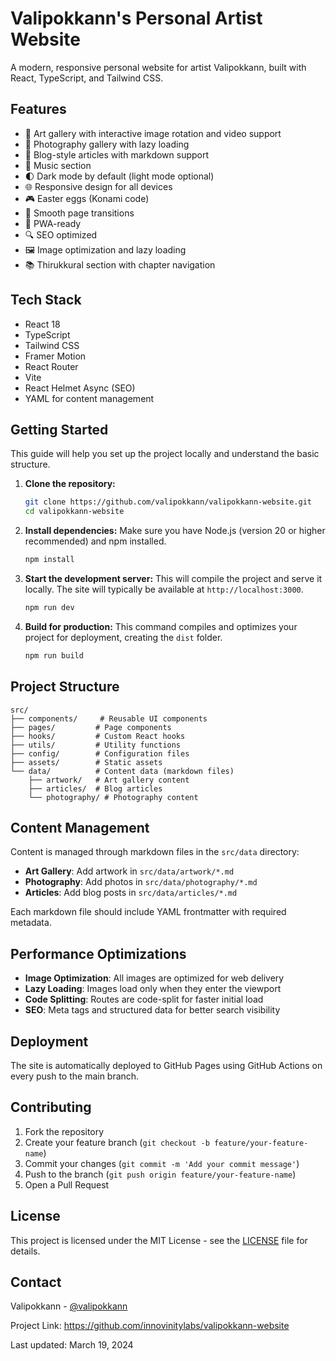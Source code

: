 # Valipokkann's Personal Artist Website

A modern, responsive personal website for artist Valipokkann, built with React, TypeScript, and Tailwind CSS.

## Features

- 🎨 Art gallery with interactive image rotation and video support
- 📸 Photography gallery with lazy loading
- 📝 Blog-style articles with markdown support
- 🎵 Music section
- 🌓 Dark mode by default (light mode optional)
- 🌐 Responsive design for all devices
- 🎮 Easter eggs (Konami code)
- 💫 Smooth page transitions
- 📱 PWA-ready
- 🔍 SEO optimized
- 🖼️ Image optimization and lazy loading
- 📚 Thirukkural section with chapter navigation

## Tech Stack

- React 18
- TypeScript
- Tailwind CSS
- Framer Motion
- React Router
- Vite
- React Helmet Async (SEO)
- YAML for content management

## Getting Started

This guide will help you set up the project locally and understand the basic structure.

1.  **Clone the repository:**
    ```bash
    git clone https://github.com/valipokkann/valipokkann-website.git
    cd valipokkann-website
    ```

2.  **Install dependencies:**
    Make sure you have Node.js (version 20 or higher recommended) and npm installed.
    ```bash
    npm install
    ```

3.  **Start the development server:**
    This will compile the project and serve it locally. The site will typically be available at `http://localhost:3000`.
    ```bash
    npm run dev
    ```

4.  **Build for production:**
    This command compiles and optimizes your project for deployment, creating the `dist` folder.
    ```bash
    npm run build
    ```

## Project Structure

```
src/
├── components/     # Reusable UI components
├── pages/         # Page components
├── hooks/         # Custom React hooks
├── utils/         # Utility functions
├── config/        # Configuration files
├── assets/        # Static assets
└── data/          # Content data (markdown files)
    ├── artwork/   # Art gallery content
    ├── articles/  # Blog articles
    └── photography/ # Photography content
```

## Content Management

Content is managed through markdown files in the `src/data` directory:

- **Art Gallery**: Add artwork in `src/data/artwork/*.md`
- **Photography**: Add photos in `src/data/photography/*.md`
- **Articles**: Add blog posts in `src/data/articles/*.md`

Each markdown file should include YAML frontmatter with required metadata.

## Performance Optimizations

- **Image Optimization**: All images are optimized for web delivery
- **Lazy Loading**: Images load only when they enter the viewport
- **Code Splitting**: Routes are code-split for faster initial load
- **SEO**: Meta tags and structured data for better search visibility

## Deployment

The site is automatically deployed to GitHub Pages using GitHub Actions on every push to the main branch.

## Contributing

1.  Fork the repository
2.  Create your feature branch (`git checkout -b feature/your-feature-name`)
3.  Commit your changes (`git commit -m 'Add your commit message'`)
4.  Push to the branch (`git push origin feature/your-feature-name`)
5.  Open a Pull Request

## License

This project is licensed under the MIT License - see the [LICENSE](LICENSE) file for details.

## Contact

Valipokkann - [@valipokkann](https://twitter.com/valipokkann)

Project Link: https://github.com/innovinitylabs/valipokkann-website

Last updated: March 19, 2024 

<!-- Trigger redeploy: trivial change --> 